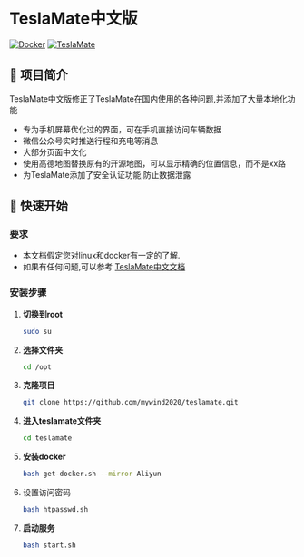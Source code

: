 # TeslaMate中文版

[![Docker](https://img.shields.io/badge/Docker-Required-blue.svg)](https://www.docker.com/)
[![TeslaMate](https://img.shields.io/badge/TeslaMate-Latest-green.svg)](https://github.com/adriankumpf/teslamate)


## 📖 项目简介

TeslaMate中文版修正了TeslaMate在国内使用的各种问题,并添加了大量本地化功能
- 专为手机屏幕优化过的界面，可在手机直接访问车辆数据
- 微信公众号实时推送行程和充电等消息
- 大部分页面中文化
- 使用高德地图替换原有的开源地图，可以显示精确的位置信息，而不是xx路
- 为TeslaMate添加了安全认证功能,防止数据泄露

## 🚀 快速开始

### 要求
 - 本文档假定您对linux和docker有一定的了解.
 - 如果有任何问题,可以参考 [TeslaMate中文文档](https://teslamate.com.cn)
### 安装步骤
1. **切换到root** 
    ```bash
   sudo su
   ```
2. **选择文件夹**
   ``` bash
   cd /opt
   ```
3. **克隆项目**
   ```bash
   git clone https://github.com/mywind2020/teslamate.git
   ```
4. **进入teslamate文件夹**
   ```bash
   cd teslamate
   ```
5. **安装docker**
   ```bash
   bash get-docker.sh --mirror Aliyun
   ```
6. 设置访问密码
   ```bash
   bash htpasswd.sh
   ```
7. **启动服务**
   ```bash
   bash start.sh
   ```
